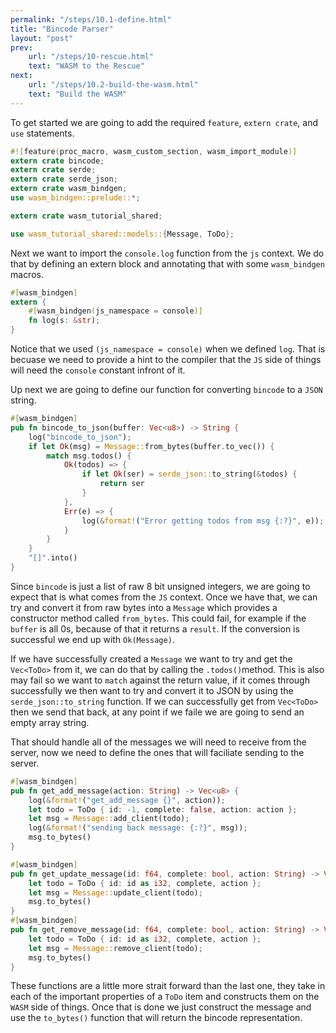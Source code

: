 ```yaml
---
permalink: "/steps/10.1-define.html"
title: "Bincode Parser"
layout: "post"
prev: 
    url: "/steps/10-rescue.html"
    text: "WASM to the Rescue"
next: 
    url: "/steps/10.2-build-the-wasm.html"
    text: "Build the WASM"
---
```

<div class="explain">
To get started we are going to add the required <code>feature</code>, <code>extern crate</code>, and <code>use</code> statements.
</div>

```rust
#![feature(proc_macro, wasm_custom_section, wasm_import_module)]
extern crate bincode;
extern crate serde;
extern crate serde_json;
extern crate wasm_bindgen;
use wasm_bindgen::prelude::*;

extern crate wasm_tutorial_shared;

use wasm_tutorial_shared::models::{Message, ToDo};
```
<div class="explain">
Next we want to import the <code>console.log</code> function from the <code>js</code> context. We do that by defining an extern block and annotating that with some <code>wasm_bindgen</code> macros.
</div>

```rust
#[wasm_bindgen]
extern {
    #[wasm_bindgen(js_namespace = console)]
    fn log(s: &str);
}
```
<div class="explain">
<p>Notice that we used <code>(js_namespace = console)</code> when we defined <code>log</code>. That is becuase we need to provide a hint to the compiler that the <code>JS</code> side of things will need the <code>console</code> constant infront of it.</p>
<p>Up next we are going to define our function for converting <code>bincode</code> to a <code>JSON</code> string.</p>
</div>

```rust
#[wasm_bindgen]
pub fn bincode_to_json(buffer: Vec<u8>) -> String {
    log("bincode_to_json");
    if let Ok(msg) = Message::from_bytes(buffer.to_vec()) {
        match msg.todos() {
            Ok(todos) => {
                if let Ok(ser) = serde_json::to_string(&todos) {
                    return ser
                }
            },
            Err(e) => {
                log(&format!("Error getting todos from msg {:?}", e));
            }
        }
    }
    "[]".into()
}
```
<div class="explain">
<p>Since <code>bincode</code> is just a list of raw 8 bit unsigned integers, we are going to expect that is what comes from the <code>JS</code> context. Once we have that, we can try and convert it from raw bytes into a <code>Message</code> which provides a constructor method called <code>from_bytes</code>. This could fail, for example if the <code>buffer</code> is all 0s, because of that it returns a <code>result</code>. If the conversion is successful we end up with <code>Ok(Message)</code>.</p>
<p>If we have successfully created a <code>Message</code> we want to try and get the <code>Vec&lt;ToDo&gt;</code> from it, we can do that by calling the <code>.todos()</code>method. This is also may fail so we want to <code>match</code> against the return value, if it comes through successfully we then want to try and convert it to JSON by using the <code>serde_json::to_string</code> function. If we can successfully get from <code>Vec&lt;ToDo&gt;</code> then we send that back, at any point if we faile we are going to send an empty array string.</p>
<p>That should handle all of the messages we will need to receive from the server, now we need to define the ones that will faciliate sending to the server.</p>
</div>

```rust
#[wasm_bindgen]
pub fn get_add_message(action: String) -> Vec<u8> {
    log(&format!("get_add_message {}", action));
    let todo = ToDo { id: -1, complete: false, action: action };
    let msg = Message::add_client(todo);
    log(&format!("sending back message: {:?}", msg));
    msg.to_bytes()
}

#[wasm_bindgen]
pub fn get_update_message(id: f64, complete: bool, action: String) -> Vec<u8> {
    let todo = ToDo { id: id as i32, complete, action };
    let msg = Message::update_client(todo);
    msg.to_bytes()
}
#[wasm_bindgen]
pub fn get_remove_message(id: f64, complete: bool, action: String) -> Vec<u8> {
    let todo = ToDo { id: id as i32, complete, action };
    let msg = Message::remove_client(todo);
    msg.to_bytes()
}
```
<div class="explain">
These functions are a little more strait forward than the last one, they take in each of the important properties of a <code>ToDo</code> item and constructs them on the <code>WASM</code> side of things. Once that is done we just construct the message and use the <code>to_bytes()</code> function that will return the bincode representation. 
</div>
